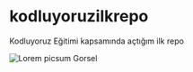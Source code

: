 # kodluyoruzilkrepo
Kodluyoruz Eğitimi kapsamında açtığım ilk repo

![Lorem picsum Gorsel](https://picsum.photos/200/300)
